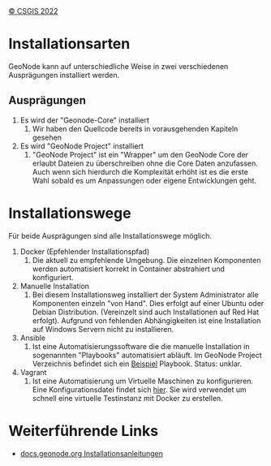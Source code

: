 <!-- the Menu -->
<link rel="stylesheet" media="all" href="../styles.css" />
<div id="logo"><a href="https://csgis.de">© CSGIS 2022</a></div>
<div id="menu"></div>
<div id="jumpMenu"></div>
<script src="../menu.js"></script>
<script src="../jumpmenu.js"></script>
<!-- the Menu -->


# Installationsarten

GeoNode kann auf unterschiedliche Weise in zwei verschiedenen Ausprägungen installiert werden.

## Ausprägungen

1. Es wird der "Geonode-Core" installiert
   1. Wir haben den Quellcode bereits in vorausgehenden Kapiteln gesehen
2. Es wird "GeoNode Project" installiert
   1. "GeoNode Project" ist ein "Wrapper" um den GeoNode Core der erlaubt Dateien zu überschreiben ohne die Core Daten anzufassen. Auch wenn sich hierdurch die Komplexität erhöht ist es die erste Wahl sobald es um Anpassungen oder eigene Entwicklungen geht.

# Installationswege

Für beide Ausprägungen sind alle Installationswege möglich.

1. Docker (Epfehlender Installationspfad)
   1. Die aktuell zu empfehlende Umgebung. Die einzelnen Komponenten werden automatisiert korrekt in Container abstrahiert und konfiguriert.
2. Manuelle Installation
   1. Bei diesem Installationsweg installiert der System Administrator alle Komponenten einzeln "von Hand". Dies erfolgt auf einer Ubuntu oder Debian Distribution. (Vereinzelt sind auch Installationen auf Red Hat erfolgt). Aufgrund von fehlenden Abhängigkeiten ist eine Installation auf Windows Servern nicht zu installieren.
3. Ansible
   1. Ist eine Automatisierungssoftware die die manuelle Installation in sogenannten "Playbooks" automatisiert abläuft. Im GeoNode Project Verzeichnis befindet sich ein [Beispiel](https://github.com/GeoNode/geonode-project/blob/master/playbook.yml) Playbook. Status: unklar.
4. Vagrant
   1. Ist eine Automatisierung um Virtuelle Maschinen zu konfigurieren. Eine Konfigurationsdatei findet sich [hier](https://github.com/GeoNode/geonode-project/blob/master/Vagrantfile). Sie wird verwendet um schnell eine virtuelle Testinstanz mit Docker zu erstellen.

# Weiterführende Links

- [docs.geonode.org Installationsanleitungen](https://docs.geonode.org/en/master/install/advanced/index.html)


